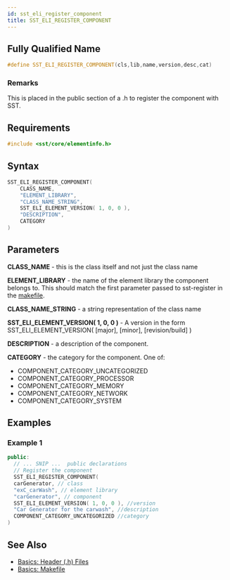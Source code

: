 ```yaml
---
id: sst_eli_register_component
title: SST_ELI_REGISTER_COMPONENT
---
```

## Fully Qualified Name
```cpp
#define SST_ELI_REGISTER_COMPONENT(cls,lib,name,version,desc,cat)
```

### Remarks

  This is placed in the public section of a .h to register the component with SST.

## Requirements

```cpp
#include <sst/core/elementinfo.h>
```

## Syntax

```cpp
SST_ELI_REGISTER_COMPONENT(
    CLASS_NAME, 
    "ELEMENT_LIBRARY",
    "CLASS_NAME_STRING",
    SST_ELI_ELEMENT_VERSION( 1, 0, 0 ), 
    "DESCRIPTION", 
    CATEGORY
)
```

## Parameters

**CLASS_NAME** - this is the class itself and not just the class name

**ELEMENT_LIBRARY** - the name of the element library the component belongs to. This should match the first parameter passed to sst-register in the [makefile](guides/files/basics_makefile.md).

**CLASS_NAME_STRING** - a string representation of the class name

**SST_ELI_ELEMENT_VERSION( 1, 0, 0 )** - A version in the form SST_ELI_ELEMENT_VERSION( [major], [minor], [revision/build] )

**DESCRIPTION** - a description of the component.

**CATEGORY** - the category for the component. One of:

- COMPONENT_CATEGORY_UNCATEGORIZED
- COMPONENT_CATEGORY_PROCESSOR
- COMPONENT_CATEGORY_MEMORY
- COMPONENT_CATEGORY_NETWORK
- COMPONENT_CATEGORY_SYSTEM

## Examples

### Example 1
```cpp
public:
  // ... SNIP ...  public declarations
  // Register the component
  SST_ELI_REGISTER_COMPONENT(
  carGenerator, // class
  "exC_carWash", // element library
  "carGenerator", // component
  SST_ELI_ELEMENT_VERSION( 1, 0, 0 ), //version
  "Car Generator for the carwash", //description
  COMPONENT_CATEGORY_UNCATEGORIZED //category
)
```

## See Also

- [Basics: Header (.h) Files](guides/files/basics_header_files.md)
- [Basics: Makefile](guides/files/basics_makefile.md)